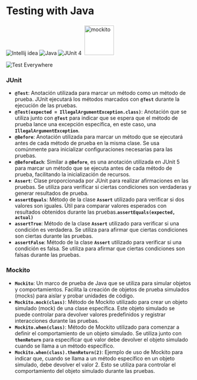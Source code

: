 # Testing with Java

![Intellij idea](https://img.shields.io/badge/IntelliJ_IDEA-000000.svg?style=for-the-badge&logo=intellij-idea&logoColor=white)
![Java](https://img.shields.io/badge/java-%23ED8B00.svg?style=for-the-badge&logo=openjdk&logoColor=white)
![JUnit 4](https://img.shields.io/badge/Junit5-25A162?style=for-the-badge&logo=junit5&logoColor=white)
<img src="https://upload.wikimedia.org/wikipedia/commons/2/2c/Mockito_Logo.png" width="80" alt="mockito" style="background:white; padding: 4px">

![Test Everywhere](https://mailtrap.io/wp-content/uploads/2020/06/testing_meme3.png)

### JUnit 

- **`@Test`**: Anotación utilizada para marcar un método como un método de prueba. JUnit ejecutará los métodos marcados con **`@Test`** durante la ejecución de las pruebas.
- **`@Test(expected = IllegalArgumentException.class)`**: Anotación que se utiliza junto con **`@Test`** para indicar que se espera que el método de prueba lance una excepción específica, en este caso, una **`IllegalArgumentException`**.
- **`@Before`**: Anotación utilizada para marcar un método que se ejecutará antes de cada método de prueba en la misma clase. Se usa comúnmente para inicializar configuraciones necesarias para las pruebas.
- **`@BeforeEach`**: Similar a **`@Before`**, es una anotación utilizada en JUnit 5 para marcar un método que se ejecuta antes de cada método de prueba, facilitando la inicialización de recursos.
- **`Assert`**: Clase proporcionada por JUnit para realizar afirmaciones en las pruebas. Se utiliza para verificar si ciertas condiciones son verdaderas y generar resultados de prueba.
- **`assertEquals`**: Método de la clase **`Assert`** utilizado para verificar si dos valores son iguales. Útil para comparar valores esperados con resultados obtenidos durante las pruebas.**`assertEquals(expected, actual)`**
- **`assertTrue`**: Método de la clase **`Assert`** utilizado para verificar si una condición es verdadera. Se utiliza para afirmar que ciertas condiciones son ciertas durante las pruebas.
- **`assertFalse`**: Método de la clase **`Assert`** utilizado para verificar si una condición es falsa. Se utiliza para afirmar que ciertas condiciones son falsas durante las pruebas.

### Mockito

- **`Mockito`**: Un marco de prueba de Java que se utiliza para simular objetos y comportamientos. Facilita la creación de objetos de prueba simulados (mocks) para aislar y probar unidades de código.
- **`Mockito.mock(class)`**: Método de Mockito utilizado para crear un objeto simulado (mock) de una clase específica. Este objeto simulado se puede controlar para devolver valores predefinidos y registrar interacciones durante las pruebas.
- **`Mockito.when(class)`**: Método de Mockito utilizado para comenzar a definir el comportamiento de un objeto simulado. Se utiliza junto con **`thenReturn`** para especificar qué valor debe devolver el objeto simulado cuando se llama a un método específico.
- **`Mockito.when(class).thenReturn(2)`**: Ejemplo de uso de Mockito para indicar que, cuando se llama a un método específico en un objeto simulado, debe devolver el valor 2. Esto se utiliza para controlar el comportamiento del objeto simulado durante las pruebas.